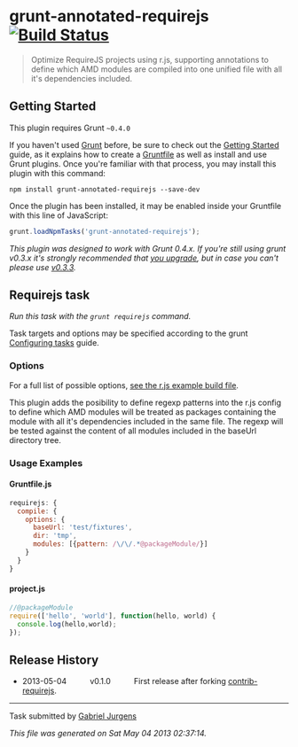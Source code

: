 # grunt-annotated-requirejs [![Build Status](https://travis-ci.org/gjurgens/grunt-annotated-requirejs.png?branch=master)](https://travis-ci.org/gjurgens/grunt-annotated-requirejs)

> Optimize RequireJS projects using r.js, supporting annotations to define which AMD modules are compiled into one unified file with all it's dependencies included.



## Getting Started
This plugin requires Grunt `~0.4.0`

If you haven't used [Grunt](http://gruntjs.com/) before, be sure to check out the [Getting Started](http://gruntjs.com/getting-started) guide, as it explains how to create a [Gruntfile](http://gruntjs.com/sample-gruntfile) as well as install and use Grunt plugins. Once you're familiar with that process, you may install this plugin with this command:

```shell
npm install grunt-annotated-requirejs --save-dev
```

Once the plugin has been installed, it may be enabled inside your Gruntfile with this line of JavaScript:

```js
grunt.loadNpmTasks('grunt-annotated-requirejs');
```

*This plugin was designed to work with Grunt 0.4.x. If you're still using grunt v0.3.x it's strongly recommended that [you upgrade](http://gruntjs.com/upgrading-from-0.3-to-0.4), but in case you can't please use [v0.3.3](https://github.com/gruntjs/grunt-contrib-requirejs/tree/grunt-0.3-stable).*



## Requirejs task
_Run this task with the `grunt requirejs` command._

Task targets and options may be specified according to the grunt [Configuring tasks](http://gruntjs.com/configuring-tasks) guide.
### Options

For a full list of possible options, [see the r.js example build file](https://github.com/jrburke/r.js/blob/master/build/example.build.js).

This plugin adds the posibility to define regexp patterns into the r.js config to define which AMD modules will be treated as packages containing the module with all it's dependencies included in the same file.
The regexp will be tested against the content of all modules included in the baseUrl directory tree.

### Usage Examples

#### Gruntfile.js

```js
requirejs: {
  compile: {
    options: {
      baseUrl: 'test/fixtures',
      dir: 'tmp',
      modules: [{pattern: /\/\/.*@packageModule/}]
    }
  }
}
```

#### project.js

```js
//@packageModule
require(['hello', 'world'], function(hello, world) {
  console.log(hello,world);
});
```


## Release History

 * 2013-05-04   v0.1.0   First release after forking [contrib-requirejs](https://github.com/gruntjs/grunt-contrib-requirejs).

---

Task submitted by [Gabriel Jurgens](https://github.com/gjurgens/)

*This file was generated on Sat May 04 2013 02:37:14.*
